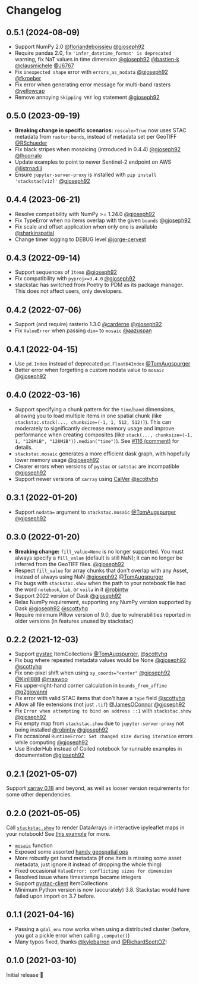 # Changelog

## 0.5.1 (2024-08-09)
- Support NumPy 2.0 [@floriandeboissieu](https://github.com/floriandeboissieu) [@gjoseph92](https://github.com/gjoseph92)
- Require pandas 2.0, fix `'infer_datetime_format' is deprecated` warning, fix NaT values in time dimension [@gjoseph92](https://github.com/gjoseph92) [@bastien-k](https://github.com/bastien-k) [@clausmichele](https://github.com/clausmichele) [@J6767](https://github.com/J6767)
- Fix `Unexpected shape` error with `errors_as_nodata` [@gjoseph92](https://github.com/gjoseph92) [@fkroeber](https://github.com/fkroeber)
- Fix error when generating error message for multi-band rasters [@yellowcap](https://github.com/yellowcap)
- Remove annoying `Skipping VRT` log statement [@gjoseph92](https://github.com/gjoseph92)

## 0.5.0 (2023-09-19)
- **Breaking change in specific scenarios:** `rescale=True` now uses STAC metadata from `raster:bands`, instead of metadata set per GeoTIFF [@RSchueder](https://github.com/RSchueder)
- Fix black stripes when mosaicing (introduced in 0.4.4) [@gjoseph92](https://github.com/gjoseph92) [@lhcorralo](https://github.com/lhcorralo)
- Update examples to point to newer Sentinel-2 endpoint on AWS [@ljstrnadiii](https://github.com/ljstrnadiii)
- Ensure `jupyter-server-proxy` is installed with `pip install 'stackstac[viz]'` [@gjoseph92](https://github.com/gjoseph92)

## 0.4.4 (2023-06-21)
- Resolve compatibility with NumPy >= 1.24.0 [@gjoseph92](https://github.com/gjoseph92)
- Fix TypeError when no items overlap with the given `bounds` [@gjoseph92](https://github.com/gjoseph92)
- Fix scale and offset application when only one is available [@sharkinspatial](https://github.com/sharkinsspatial)
- Change timer logging to DEBUG level [@jorge-cervest](https://github.com/jorge-cervest)

## 0.4.3 (2022-09-14)
- Support sequences of `Item`s [@gjoseph92](https://github.com/gjoseph92)
- Fix compatibility with `pyproj>=3.4.0` [@gjoseph92](https://github.com/gjoseph92)
- stackstac has switched from Poetry to PDM as its package manager. This does not affect users, only developers.

## 0.4.2 (2022-07-06)
- Support (and require) rasterio 1.3.0 [@carderne](https://github.com/carderne) [@gjoseph92](https://github.com/gjoseph92)
- Fix `ValueError` when passing `dim=` to `mosaic` [@aazuspan](https://github.com/aazuspan)

## 0.4.1 (2022-04-15)
- Use `pd.Index` instead of deprecated `pd.Float64Index` [@TomAugspurger](https://github.com/TomAugspurger)
- Better error when forgetting a custom nodata value to `mosaic` [@gjoseph92](https://github.com/gjoseph92)

## 0.4.0 (2022-03-16)
- Support specifying a chunk pattern for the `time`/`band` dimensions, allowing you to load multiple items in one spatial chunk (like `stackstac.stack(..., chunksize=(-1, 1, 512, 512))`). This can moderately to significantly decrease memory usage and improve performance when creating composites (like `stack(..., chunksize=(-1, 1, "128MiB", "128MiB")).median("time")`). See [#116 (comment)](https://github.com/gjoseph92/stackstac/pull/116#issuecomment-1027606996) for details.
- `stackstac.mosaic` generates a more efficient dask graph, with hopefully lower memory usage [@gjoseph92](https://github.com/gjoseph92)
- Clearer errors when versions of `pystac` or `satstac` are incompatible [@gjoseph92](https://github.com/gjoseph92)
- Support newer versions of `xarray` using [CalVer](https://github.com/pydata/xarray/issues/6176) [@scottyhq](https://github.com/scottyhq)

## 0.3.1 (2022-01-20)
- Support `nodata=` argument to `stackstac.mosaic` [@TomAugspurger](https://github.com/TomAugspurger) [@gjoseph92](https://github.com/gjoseph92)

## 0.3.0 (2022-01-20)
- **Breaking change:** `fill_value=None` is no longer supported. You must always specify a `fill_value` (default is still NaN); it can no longer be inferred from the GeoTIFF files. [@gjoseph92](https://github.com/gjoseph92)
- Respect `fill_value` for array chunks that don't overlap with any Asset, instead of always using NaN [@gjoseph92](https://github.com/gjoseph92) [@TomAugspurger](https://github.com/TomAugspurger)
- Fix bugs with `stackstac.show` when the path to your notebook file had the word `notebook`, `lab`, or `voila` in it [@robintw](https://github.com/robintw)
- Support 2022 version of Dask [@gjoseph92](https://github.com/gjoseph92)
- Relax NumPy requirement, supporting any NumPy version supported by Dask [@gjoseph92](https://github.com/gjoseph92) [@scottyhq](https://github.com/scottyhq)
- Require minimum Pillow version of 9.0, due to vulnerabilities reported in older versions (in features unused by stackstac)

## 0.2.2 (2021-12-03)
- Support [pystac](https://github.com/stac-utils/pystac) ItemCollections [@TomAugspurger](https://github.com/TomAugspurger), [@scottyhq](https://github.com/scottyhq)
- Fix bug where repeated metadata values would be None [@gjoseph92](https://github.com/gjoseph92) [@scottyhq](https://github.com/scottyhq)
- Fix one-pixel shift when using `xy_coords="center"` [@gjoseph92](https://github.com/gjoseph92) [@Kirill888](https://github.com/Kirill888) [@maawoo](https://github.com/maawoo)
- Fix upper-right-hand corner calculation in `bounds_from_affine` [@g2giovanni](https://github.com/g2giovanni)
- Fix error with valid STAC items that don't have a `type` field [@scottyhq](https://github.com/scottyhq)
- Allow all file extensions (not just `.tif`) [@JamesOConnor](https://github.com/JamesOConnor) [@gjoseph92](https://github.com/gjoseph92)
- Fix `Error when attempting to bind on address ::1` with `stackstac.show` [@gjoseph92](https://github.com/gjoseph92)
- Fix empty map from `stackstac.show` due to `jupyter-server-proxy` not being installed [@robintw](https://github.com/robintw) [@gjoseph92](https://github.com/gjoseph92)
- Fix occasional `RuntimeError: Set changed size during iteration` errors while computing [@gjoseph92](https://github.com/gjoseph92)
- Use BinderHub instead of Coiled notebook for runnable examples in documentation [@gjoseph92](https://github.com/gjoseph92)

## 0.2.1 (2021-05-07)
Support [xarray 0.18](http://xarray.pydata.org/en/stable/whats-new.html#v0-18-0-6-may-2021) and beyond, as well as looser version requirements for some other dependencies.

## 0.2.0 (2021-05-05)
Call [`stackstac.show`](https://stackstac.readthedocs.io/en/latest/api/main/stackstac.show.html) to render DataArrays in interactive ipyleaflet maps in your notebook! See [this example](https://stackstac.readthedocs.io/en/latest/examples/show.html) for more.

- [`mosaic`](https://stackstac.readthedocs.io/en/latest/api/main/stackstac.mosaic.html) function
- Exposed some assorted [handy geospatial ops](https://stackstac.readthedocs.io/en/latest/api/main.html#operations)
- More robustly get band metadata (if one Item is missing some asset metadata, just ignore it instead of dropping the whole thing)
- Fixed occasional `ValueError: conflicting sizes for dimension`
- Resolved issue where timestamps became integers
- Support [pystac-client](https://github.com/stac-utils/pystac-client) ItemCollections
- Minimum Python version is now (accurately) 3.8. Stackstac would have failed upon import on 3.7 before.

## 0.1.1 (2021-04-16)
- Passing a `gdal_env` now works when using a distributed cluster (before, you got a pickle error when calling `.compute()`)
- Many typos fixed, thanks [@kylebarron](https://github.com/kylebarron) and [@RichardScottOZ](https://github.com/RichardScottOZ)!

## 0.1.0 (2021-03-10)
Initial release 🎉
